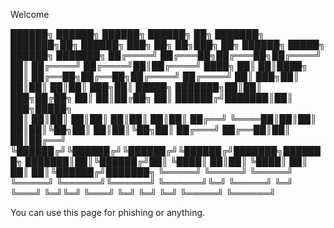 
 Welcome
 
 
 
 
 ██████╗  ██████╗  ██████╗  ██████╗ ██╗     ███████╗    ███████╗██╗ ██████╗ ███╗   ██╗    ██╗███╗   ██╗    ██████╗  █████╗  ██████╗ ███████╗
██╔════╝ ██╔═══██╗██╔═══██╗██╔════╝ ██║     ██╔════╝    ██╔════╝██║██╔════╝ ████╗  ██║    ██║████╗  ██║    ██╔══██╗██╔══██╗██╔════╝ ██╔════╝
██║  ███╗██║   ██║██║   ██║██║  ███╗██║     █████╗      ███████╗██║██║  ███╗██╔██╗ ██║    ██║██╔██╗ ██║    ██████╔╝███████║██║  ███╗█████╗  
██║   ██║██║   ██║██║   ██║██║   ██║██║     ██╔══╝      ╚════██║██║██║   ██║██║╚██╗██║    ██║██║╚██╗██║    ██╔═══╝ ██╔══██║██║   ██║██╔══╝  
╚██████╔╝╚██████╔╝╚██████╔╝╚██████╔╝███████╗███████╗    ███████║██║╚██████╔╝██║ ╚████║    ██║██║ ╚████║    ██║     ██║  ██║╚██████╔╝███████╗
 ╚═════╝  ╚═════╝  ╚═════╝  ╚═════╝ ╚══════╝╚══════╝    ╚══════╝╚═╝ ╚═════╝ ╚═╝  ╚═══╝    ╚═╝╚═╝  ╚═══╝    ╚═╝     ╚═╝  ╚═╝ ╚═════╝ ╚══════╝
                                                                                                                                            
                                                                                                                                            
You can use this page for phishing or anything.
